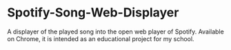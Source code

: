 # Spotify-Song-Web-Displayer
A displayer of the played song into the open web player of Spotify. Available on Chrome, it is intended as an educational project for my school. 

